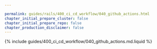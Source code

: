 ```yaml
---

permalink: guides/rails/400_ci_cd_workflow/040_github_actions.html
chapter_initial_prepare_cluster: false
chapter_initial_prepare_repo: false
chapter_production_disclaimer: false
---
```


{% include guides/400_ci_cd_workflow/040_github_actions.md.liquid %}